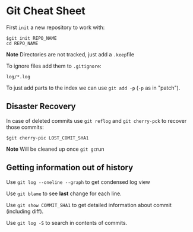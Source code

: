 # Git Cheat Sheet

First `init` a new repository to work with:

```
$git init REPO_NAME
cd REPO_NAME
```

**Note** Directories are not tracked, just add a `.keep`file

To ignore files add them to `.gitignore`:

```
log/*.log
```

To just add parts to the index we can use `git add -p` (`-p` as in "patch").

## Disaster Recovery

In case of deleted commits use `git reflog` and `git cherry-pck` to recover those commits:

```
$git cherry-pic LOST_COMIT_SHA1
```

**Note** Will be cleaned up once `git gc`run

## Getting information out of history

Use `git log --oneline --graph` to get condensed log view

Use `git blame` to see **last** change for each line.

Use `git show COMMIT_SHA1` to get detailed information about commit (including diff).

Use `git log -S` to search in contents of commits.